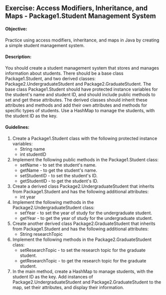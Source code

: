 ## Exercise: Access Modifiers, Inheritance, and Maps - Package1.Student Management System

#### Objective:

Practice using access modifiers, inheritance, and maps in Java by creating a simple student management system.

#### Description:

You should create a student management system that stores and manages information about students. There should be a base class Package1.Student, and two derived classes: Package2.UndergraduateStudent and Package2.GraduateStudent. The base class Package1.Student should have protected instance variables for the student's name and student ID, and should include public methods to set and get these attributes. The derived classes should inherit these attributes and methods and add their own attributes and methods for specific types of students. Use a HashMap to manage the students, with the student ID as the key.

#### Guidelines:

1.	Create a Package1.Student class with the following protected instance variables:
    -	String name
    -	int studentID
2.	Implement the following public methods in the Package1.Student class:
    -	setName - to set the student's name.
    -	getName - to get the student's name.
    -	setStudentID - to set the student's ID.
    -	getStudentID - to get the student's ID.
3.	Create a derived class Package2.UndergraduateStudent that inherits from Package1.Student and has the following additional attributes:
    -	int year
4.	Implement the following methods in the Package2.UndergraduateStudent class:
    -	setYear - to set the year of study for the undergraduate student.
    -	getYear - to get the year of study for the undergraduate student.
5.	Create another derived class Package2.GraduateStudent that inherits from Package1.Student and has the following additional attributes:
    -	String researchTopic
6.	Implement the following methods in the Package2.GraduateStudent class:
    -	setResearchTopic - to set the research topic for the graduate student.
    -	getResearchTopic - to get the research topic for the graduate student.
7.	In the main method, create a HashMap to manage students, with the student ID as the key. Add instances of Package2.UndergraduateStudent and Package2.GraduateStudent to the map, set their attributes, and display their information.
